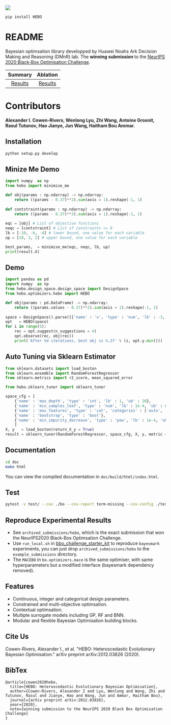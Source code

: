 ![](hebo.png)
```
pip install HEBO
```
# README

Bayesian optimsation library developped by Huawei Noahs Ark Decision Making and Reasoning (DMnR) lab. The <strong> winning submission </strong> to the [NeurIPS 2020 Black-Box Optimisation Challenge](https://bbochallenge.com/leaderboard). 

Summary             |  Ablation
:-------------------------:|:-------------------------:
[Results]( https://github.com/huawei-noah/noah-research/blob/master/HEBO/summary_plot2.pdf) | [Results](https://github.com/huawei-noah/noah-research/blob/master/HEBO/summary_ablation2.pdf)

# Contributors 

<strong> Alexander I. Cowen-Rivers, Wenlong Lyu, Zhi Wang, Antoine Grosnit, Rasul Tutunov, Hao Jianye, Jun Wang, Haitham Bou Ammar. </strong>

## Installation

```bash
python setup.py develop
```

## Minize Me Demo 

```python
import numpy  as np
from hebo import minimise_me

def obj(params : np.ndarray) -> np.ndarray:
    return ((params - 0.37)**2).sum(axis = 1).reshape(-1, 1)
       
def contstraint(params : np.ndarray) -> np.ndarray:
    return ((params - 0.37)**3).sum(axis = 1).reshape(-1, 1)
       
eqc = [obj] # List of objective functions
neqc = [contstraint] # List of constraints <= 0 
lb = [-10, -6, -4] # lower bound, one value for each variable
up = [10, 3, 2] # upper bound, one value for each variable

best_params,  = minimise_me(eqc, neqc, lb, up)
print(result.X)
```

## Demo

```python
import pandas as pd
import numpy  as np
from hebo.design_space.design_space import DesignSpace
from hebo.optimizers.hebo import HEBO

def obj(params : pd.DataFrame) -> np.ndarray:
    return ((params.values - 0.37)**2).sum(axis = 1).reshape(-1, 1)
        
space = DesignSpace().parse([{'name' : 'x', 'type' : 'num', 'lb' : -3, 'ub' : 3}])
opt   = HEBO(space)
for i in range(5):
    rec = opt.suggest(n_suggestions = 4)
    opt.observe(rec, obj(rec))
    print('After %d iterations, best obj is %.2f' % (i, opt.y.min()))
```

## Auto Tuning via Sklearn Estimator

```python
from sklearn.datasets import load_boston
from sklearn.ensemble import RandomForestRegressor
from sklearn.metrics import r2_score, mean_squared_error

from hebo.sklearn_tuner import sklearn_tuner

space_cfg = [
    {'name' : 'max_depth', 'type' : 'int', 'lb' : 1, 'ub' : 20},
    {'name' : 'min_samples_leaf', 'type' : 'num', 'lb' : 1e-4, 'ub' : 0.5},
    {'name' : 'max_features', 'type' : 'cat', 'categories' : ['auto', 'sqrt', 'log2']},
    {'name' : 'bootstrap', 'type' : 'bool'},
    {'name' : 'min_impurity_decrease', 'type' : 'pow', 'lb' : 1e-4, 'ub' : 1.0},
    ]
X, y   = load_boston(return_X_y = True)
result = sklearn_tuner(RandomForestRegressor, space_cfg, X, y, metric = r2_score, max_iter = 16)
```

## Documentation

```bash
cd doc
make html
```

You can view the compiled documentation in `doc/build/html/index.html`.

## Test

```bash
pytest -v test/ --cov ./bo --cov-report term-missing --cov-config ./test/.coveragerc
```

## Reproduce Experimental Results

- See `archived_submissions/hebo`, which is the exact submission that won the NeurIPS2020 Black-Box Optimsation Challenge.
- Use `run_local.sh` in [bbo_challenge_starter_kit](https://github.com/rdturnermtl/bbo_challenge_starter_kit/) to reproduce `bayesmark` experiments, you can just drop `archived_submissions/hebo` to the `example_submissions` directory.
- The `MACEBO` in `bo.optimizers.mace` is the same optimiser, with same hyperparameters but a modified interface (bayesmark dependency removed).


## Features

- Continuous, integer and categorical design parameters.
- Constrained and multi-objective optimsation.
- Contextual optimsation.
- Multiple surrogate models including GP, RF and BNN.
- Modular and flexible Bayesian Optimisation building blocks.


## Cite Us

Cowen-Rivers, Alexander I., et al. "HEBO: Heteroscedastic Evolutionary Bayesian Optimisation." arXiv preprint arXiv:2012.03826 (2020).

## BibTex
```
@article{cowen2020hebo,
  title={HEBO: Heteroscedastic Evolutionary Bayesian Optimisation},
  author={Cowen-Rivers, Alexander I and Lyu, Wenlong and Wang, Zhi and Tutunov, Rasul and Jianye, Hao and Wang, Jun and Ammar, Haitham Bou},
  journal={arXiv preprint arXiv:2012.03826},
  year={2020},
  note={winning submission to the NeurIPS 2020 Black Box Optimisation Challenge}
}
```
